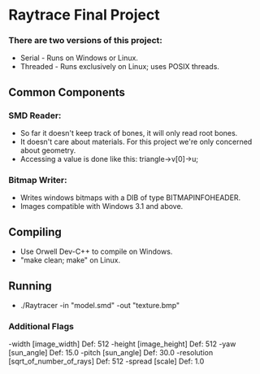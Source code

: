 # Raytrace Final Project

### There are two versions of this project:
* Serial - Runs on Windows or Linux.
* Threaded - Runs exclusively on Linux; uses POSIX threads.

## Common Components

### SMD Reader:
* So far it doesn't keep track of bones, it will only read root bones.
* It doesn't care about materials. For this project we're only concerned about geometry.
* Accessing a value is done like this: triangle->v[0]->u;

### Bitmap Writer:
* Writes windows bitmaps with a DIB of type BITMAPINFOHEADER.
* Images compatible with Windows 3.1 and above.

## Compiling
* Use Orwell Dev-C++ to compile on Windows.
* "make clean; make" on Linux.

## Running
* ./Raytracer -in "model.smd" -out "texture.bmp"

### Additional Flags
-width [image_width] Def: 512
-height [image_height] Def: 512
-yaw [sun_angle] Def: 15.0
-pitch [sun_angle] Def: 30.0
-resolution [sqrt_of_number_of_rays] Def: 512
-spread [scale] Def: 1.0
